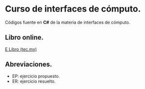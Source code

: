 # Curso de interfaces de cómputo.
Códigos fuente en **C#** de la materia de interfaces de cómputo.

## Libro online.
[E Libro (tec.mx)](https://0-elibro-net.biblioteca-ils.tec.mx/es/ereader/consorcioitesm/169705)

## Abreviaciones.
* EP: ejercicio propuesto.
* ER: ejercicio resuelto.